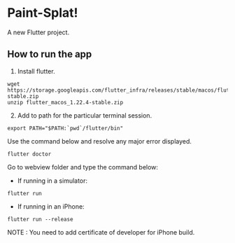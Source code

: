 # Paint-Splat!

A new Flutter project.

## How to run the app

1. Install flutter.

```
wget https://storage.googleapis.com/flutter_infra/releases/stable/macos/flutter_macos_1.22.4-stable.zip
unzip flutter_macos_1.22.4-stable.zip
```

2. Add to path for the particular terminal session.

```
export PATH="$PATH:`pwd`/flutter/bin"
```

Use the command below and resolve any major error displayed.
```
flutter doctor
```

Go to webview folder and type the command below:

- If running in a simulator:

```
flutter run
```

- If running in an iPhone:

```
flutter run --release
```

NOTE : You need to add certificate of developer for iPhone build.
